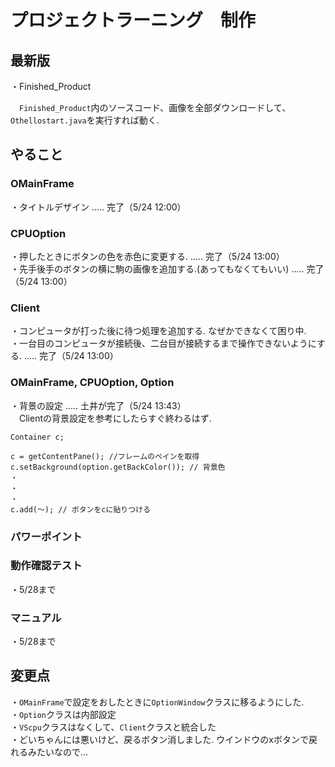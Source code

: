 # プロジェクトラーニング　制作

## 最新版

・Finished_Product

　`Finished_Product`内のソースコード、画像を全部ダウンロードして、  
`Othellostart.java`を実行すれば動く.

## やること

### OMainFrame

・タイトルデザイン ..... 完了（5/24 12:00）


### CPUOption

・押したときにボタンの色を赤色に変更する.  ..... 完了（5/24 13:00）<br>
・先手後手のボタンの横に駒の画像を追加する.(あってもなくてもいい) ..... 完了（5/24 13:00）

### Client

・コンピュータが打った後に待つ処理を追加する. なぜかできなくて困り中.  
・一台目のコンピュータが接続後、二台目が接続するまで操作できないようにする. ..... 完了（5/24 13:00）<br>

### OMainFrame, CPUOption, Option

・背景の設定 ..... 土井が完了（5/24 13:43）<br>
　Clientの背景設定を参考にしたらすぐ終わるはず. 

```
Container c;

c = getContentPane(); //フレームのペインを取得
c.setBackground(option.getBackColor()); // 背景色
・
・
・
c.add(～); // ボタンをcに貼りつける
```

### パワーポイント

### 動作確認テスト

・5/28まで

### マニュアル

・5/28まで

## 変更点

・`OMainFrame`で設定をおしたときに`OptionWindow`クラスに移るようにした.  
・`Option`クラスは内部設定  
・`VScpu`クラスはなくして、`Client`クラスと統合した  
・どいちゃんには悪いけど、戻るボタン消しました. ウインドウのxボタンで戻れるみたいなので...
